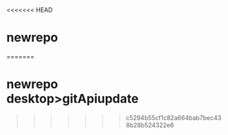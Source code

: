 <<<<<<< HEAD
# newrepo
=======
# newrepo <br> desktop>gitApiupdate
>>>>>>> c5294b55cf1c82a664bab7bec438b28b524322e6
